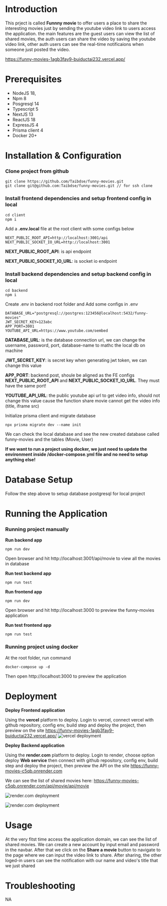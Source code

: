 # Introduction

This prject is called **Funnny movie** to offer users a place to share the interesting movies just by sending the youtube video link to users access the application. the main features are the guest users can view the list of shared movies, the auth users can share the video by saving the youtube video link, other auth users can see the real-time notificaions when someone just posted the video.

https://funny-movies-1agb3fay9-buiductai232.vercel.app/

# Prerequisites

* NodeJS 18, 
* Npm 8
* Posgresql 14
* Typescript 5
* NextJS 13
* ReactJS 18
* ExpressJS 4
* Prisma client 4
* Docker 20+

# Installation & Configuration

### Clone project from github
```
git clone https://github.com/Taibdse/funny-movies.git
git clone git@github.com:Taibdse/funny-movies.git // for ssh clone

```

### Install frontend dependencies and setup frontend config in local
```
cd client
npm i
```
Add a **.env.local** file at the root client with some configs below

```
NEXT_PUBLIC_ROOT_API=http://localhost:3001/api
NEXT_PUBLIC_SOCKET_IO_URL=http://localhost:3001
```

**NEXT_PUBLIC_ROOT_API**: is api endpoint 

**NEXT_PUBLIC_SOCKET_IO_URL**: is socket io endpoint 

### Install backend dependencies and setup backend config in local
```
cd backend
npm i
```

Create .env in backend root folder and Add some configs in .env
```
DATABASE_URL="postgresql://postgres:123456@localhost:5432/funny-movies"
JWT_SECRET_KEY=123abc
APP_PORT=3001
YOUTUBE_API_URL=https://www.youtube.com/oembed
```
**DATABASE_URL**: is the database connection url, we can change the username, password, port, database-name to mathc the local db on machine 

**JWT_SECRET_KEY**: is secret key when generating jwt token, we can change this value

**APP_PORT**: backend post, shoule be aligned as the FE configs **NEXT_PUBLIC_ROOT_API** and **NEXT_PUBLIC_SOCKET_IO_URL**. They must have the same port!

**YOUTUBE_API_URL**: the public youtube api url to get video info, should not change this value cause the function share movie cannot get the video info (title, iframe src)


Initialize prisma client and migrate database

```
npx prisma migrate dev --name init
```
We can check the local database and see the new created database called funny-movies and the tables (Movie, User)

**If we want to run a project using docker, we just need to update the environment inside /docker-compose.yml file and no need to setup anything else!**

# Database Setup
Follow the step above to setup database postgresql for local project

# Running the Application
### Running project manually
**Run backend app**
```
npm run dev
```
Open browser and hit http://localhost:3001/api/movie to view all the movies in database

**Run test backend app**
```
npm run test
```

**Run frontend app**
```
npm run dev
```
Open browser and hit http://localhost:3000 to preview the funny-movies application

**Run test frontend app**
```
npm run test
```

### Running project using docker
At the root folder, run command
```
docker-compose up -d
```
Then open http://localhost:3000 to preview the application

# Deployment
**Deploy Frontend application**

Using the **vercel** platform to deploy. Login to vercel, connect vercel with github repository, config env, build step and deploy the project, then preview on the site https://funny-movies-1agb3fay9-buiductai232.vercel.app/
![vercel deployment](https://res.cloudinary.com/ductai/image/upload/v1685767333/test/vercel-deploy-fe-funny-movies_yprq3t.png "This is a sample image.")


**Deploy Backend application**

Using the **render.com** platform to deploy. Login to render, choose option deploy **Web service** then connect with github repository, config env, build step and deploy the project, then preview the API on the site https://funny-movies-c5qb.onrender.com

We can see the list of shared movies here: https://funny-movies-c5qb.onrender.com/api/movie/api/movie

![render.com deployment](https://res.cloudinary.com/ductai/image/upload/v1685767065/test/render-be-funny-movie-deploy_cue8ct.png "This is a sample image.")

![render.com deployment](https://res.cloudinary.com/ductai/image/upload/v1685767064/test/render-be-funny-movie-deploy-2_rtf2qc.png "This is a sample image.")


# Usage
At the very fitst time access the application domain, we can see the list of shared movies. We can create a new account by input email and password in the navbar. After that we click on the **Share a movie** button to navigate to the page where we can input the video link to share. After sharing, the other loged-in users can see the notification with our name and video's title that we just shared

# Troubleshooting
NA

